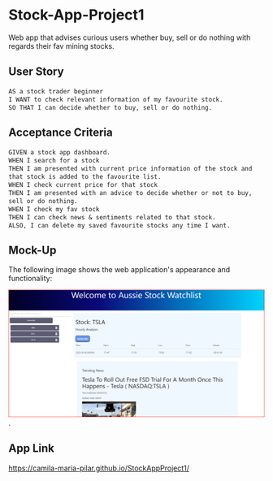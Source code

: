 # Stock-App-Project1
Web app that advises curious users whether buy, sell or do nothing with regards their fav mining stocks.

## User Story

```
AS a stock trader beginner
I WANT to check relevant information of my favourite stock.
SO THAT I can decide whether to buy, sell or do nothing.
```

## Acceptance Criteria

```
GIVEN a stock app dashboard.
WHEN I search for a stock
THEN I am presented with current price information of the stock and that stock is added to the favourite list.
WHEN I check current price for that stock
THEN I am presented with an advice to decide whether or not to buy, sell or do nothing.
WHEN I check my fav stock
THEN I can check news & sentiments related to that stock.
ALSO, I can delete my saved favourite stocks any time I want. 
```

## Mock-Up

The following image shows the web application's appearance and functionality:

![The Stock App includes a search option, a list of saved favourite stocks, and the price information and latest news of the selected stock .](assets/images/StockApp%20Demo.png).

## App Link

https://camila-maria-pilar.github.io/StockAppProject1/


